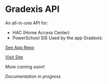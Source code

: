# Gradexis API
An all-in-one API for: 
 - HAC (Home Access Center)
 - PowerSchool SIS
Used by the app Gradexis:

[See App Repo](https://github.com/ruskcoder/gradexis-app)

[Visit Site](https://gradexis.com/)

More coming soon!

_Documentation in progress_
